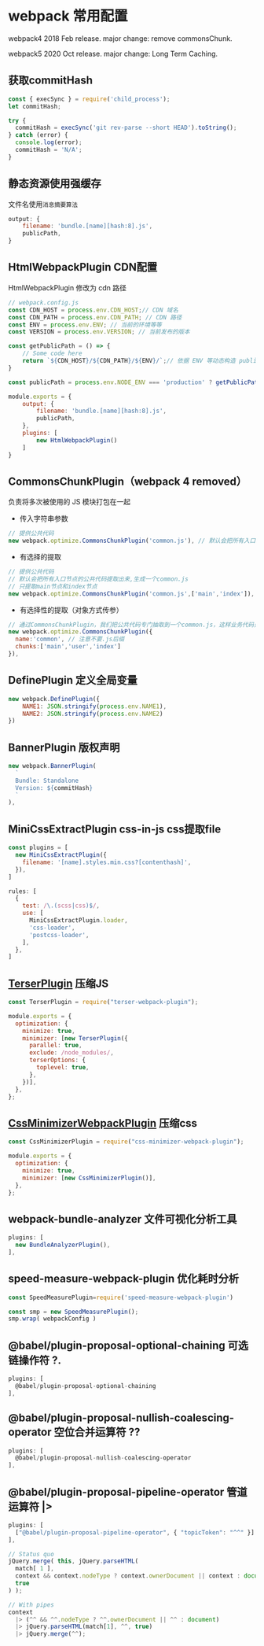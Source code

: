 # webpack 常用配置

webpack4 2018 Feb release. major change: remove commonsChunk.

webpack5 2020 Oct release. major change: Long Term Caching.

## 获取commitHash

```js
const { execSync } = require('child_process');
let commitHash;

try {
  commitHash = execSync('git rev-parse --short HEAD').toString();
} catch (error) {
  console.log(error);
  commitHash = 'N/A';
}
```

## 静态资源使用强缓存

文件名使用`消息摘要算法`

```js
output: {
    filename: 'bundle.[name][hash:8].js',
    publicPath,
}
```

## HtmlWebpackPlugin CDN配置

HtmlWebpackPlugin 修改为 cdn 路径

```js
// webpack.config.js
const CDN_HOST = process.env.CDN_HOST;// CDN 域名
const CDN_PATH = process.env.CDN_PATH; // CDN 路径
const ENV = process.env.ENV; // 当前的环境等等
const VERSION = process.env.VERSION; // 当前发布的版本

const getPublicPath = () => {
    // Some code here
    return `${CDN_HOST}/${CDN_PATH}/${ENV}/`;// 依据 ENV 等动态构造 publicPath
}

const publicPath = process.env.NODE_ENV === 'production' ? getPublicPath() : '.';

module.exports = {
    output: {
        filename: 'bundle.[name][hash:8].js',
        publicPath,
    },
    plugins: [
        new HtmlWebpackPlugin()
    ]
}
```

## CommonsChunkPlugin（webpack 4 removed）

负责将多次被使用的 JS 模块打包在一起

- 传入字符串参数

```js
// 提供公共代码
new webpack.optimize.CommonsChunkPlugin('common.js'), // 默认会把所有入口节点的公共代码提取出来,生成一个common.js
```

- 有选择的提取

```js
// 提供公共代码
// 默认会把所有入口节点的公共代码提取出来,生成一个common.js
// 只提取main节点和index节点
new webpack.optimize.CommonsChunkPlugin('common.js',['main','index']),
```

- 有选择性的提取（对象方式传参）

```js
// 通过CommonsChunkPlugin，我们把公共代码专门抽取到一个common.js，这样业务代码只在index.js，main.js，user.js
new webpack.optimize.CommonsChunkPlugin({
  name:'common', // 注意不要.js后缀
  chunks:['main','user','index']
}),
```

## DefinePlugin 定义全局变量

```js
new webpack.DefinePlugin({
    NAME1: JSON.stringify(process.env.NAME1),
    NAME2: JSON.stringify(process.env.NAME2)
})
```

## BannerPlugin 版权声明

```js
new webpack.BannerPlugin(
  `
  Bundle: Standalone
  Version: ${commitHash}
  `
),
```

## MiniCssExtractPlugin css-in-js css提取file

```js
const plugins = [
  new MiniCssExtractPlugin({
    filename: '[name].styles.min.css?[contenthash]',
  }),
]

rules: [
  {
    test: /\.(scss|css)$/,
    use: [
      MiniCssExtractPlugin.loader,
      'css-loader',
      'postcss-loader',
    ],
  },
]
```

## [TerserPlugin](https://webpack.js.org/plugins/terser-webpack-plugin) 压缩JS

```js
const TerserPlugin = require("terser-webpack-plugin");

module.exports = {
  optimization: {
    minimize: true,
    minimizer: [new TerserPlugin({
      parallel: true,
      exclude: /node_modules/,
      terserOptions: {
        toplevel: true,
      },
    })],
  },
};
```

## [CssMinimizerWebpackPlugin](https://webpack.js.org/plugins/css-minimizer-webpack-plugin/) 压缩css

```js
const CssMinimizerPlugin = require("css-minimizer-webpack-plugin");

module.exports = {
  optimization: {
    minimize: true,
    minimizer: [new CssMinimizerPlugin()],
  },
};
```

## webpack-bundle-analyzer 文件可视化分析工具

```js
plugins: [
  new BundleAnalyzerPlugin(),
],
```

## speed-measure-webpack-plugin 优化耗时分析

```js
const SpeedMeasurePlugin=require('speed-measure-webpack-plugin')

const smp = new SpeedMeasurePlugin();
smp.wrap( webpackConfig )
```

## @babel/plugin-proposal-optional-chaining 可选链操作符 ?.

```js
plugins: [
  @babel/plugin-proposal-optional-chaining
],
```

## @babel/plugin-proposal-nullish-coalescing-operator 空位合并运算符 ??

```js
plugins: [
  @babel/plugin-proposal-nullish-coalescing-operator
],
```

## @babel/plugin-proposal-pipeline-operator 管道运算符 |>

```js
plugins: [
  ["@babel/plugin-proposal-pipeline-operator", { "topicToken": "^^" }]
],

// Status quo
jQuery.merge( this, jQuery.parseHTML(
  match[ 1 ],
  context && context.nodeType ? context.ownerDocument || context : document,
  true
) );

// With pipes
context
  |> (^^ && ^^.nodeType ? ^^.ownerDocument || ^^ : document)
  |> jQuery.parseHTML(match[1], ^^, true)
  |> jQuery.merge(^^);
```

